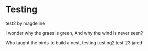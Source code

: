 # Testing

test2 by magdeline

I wonder why the grass is green,
And why the wind is never seen?

Who taught the birds to build a nest,
testing
testing2
test-23 jared
